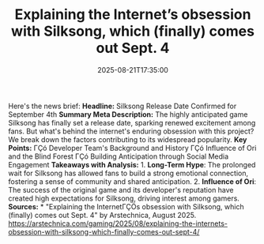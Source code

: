 ﻿---
title: "Explaining the Internet’s obsession with Silksong, which (finally) comes out Sept. 4"
date: "2025-08-21T17:35:00"
category: "Markets"
summary: ""
slug: "explaining the internets obsession with silksong which final"
source_urls:
  - "https://arstechnica.com/gaming/2025/08/explaining-the-internets-obsession-with-silksong-which-finally-comes-out-sept-4/"
seo:
  title: "Explaining the Internet’s obsession with Silksong, which (finally) comes out Sept. 4 | Hash n Hedge"
  description: ""
  keywords: ["news", "markets", "brief"]
---
Here's the news brief:  **Headline:** Silksong Release Date Confirmed for September 4th  **Summary Meta Description:** The highly anticipated game Silksong has finally set a release date, sparking renewed excitement among fans. But what's behind the internet's enduring obsession with this project? We break down the factors contributing to its widespread popularity.  **Key Points:**  ΓÇó Developer Team's Background and History ΓÇó Influence of Ori and the Blind Forest ΓÇó Building Anticipation through Social Media Engagement  **Takeaways with Analysis:**  1. **Long-Term Hype**: The prolonged wait for Silksong has allowed fans to build a strong emotional connection, fostering a sense of community and shared anticipation. 2. **Influence of Ori**: The success of the original game and its developer's reputation have created high expectations for Silksong, driving interest among gamers.  **Sources:**  * "Explaining the InternetΓÇÖs obsession with Silksong, which (finally) comes out Sept. 4" by Arstechnica, August 2025. https://arstechnica.com/gaming/2025/08/explaining-the-internets-obsession-with-silksong-which-finally-comes-out-sept-4/ 
